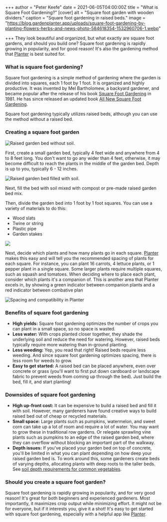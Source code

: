 +++
author = "Peter Keefe"
date = 2021-06-05T04:00:00Z
title = "What is Square Foot Gardening?"
[cover]
alt = "Square foot garden with wooden dividers."
caption = "Square foot gardening in raised beds."
image = "https://blog.gardenplanter.app/uploads/square-foot-gardening-by-planting-flowers-herbs-and-news-photo-584618354-1532960706-1.webp"

+++
They look beautiful and organized, but what exactly are square foot gardens, and should you build one? Square foot gardening is rapidly growing in popularity, and for good reason! It's also the gardening method that [Planter](https://gardenplanter.app) is best suited for.

### What is square foot gardening?

Square foot gardening is a simple method of gardening where the garden is divided into squares, each 1 foot by 1 foot. It is organized and highly productive. It was invented by Mel Bartholomew, a backyard gardener, and became popular after the release of his book [Square Foot Gardening](https://amzn.to/3g5sBCn) in 1981. He has since released an updated book [All New Square Foot Gardening](https://amzn.to/3vdo4St).

Square foot gardening typically utilizes raised beds, although you can use the method without a raised bed.

### Creating a square foot garden

![Raised garden bed without soil.](https://blog.gardenplanter.app/uploads/garden_bed_empty.webp "Raised garden bed without soil.")

First, create a small garden bed, typically 4 feet wide and anywhere from 4 to 8 feet long. You don't want to go any wider than 4 feet, otherwise, it may become difficult to reach the plants in the middle of the garden bed. Depth is up to you, typically 6 - 12 inches.

![Raised garden bed filled with soil.](https://blog.gardenplanter.app/uploads/garden_bed_soil.webp "Raised garden bed filled with soil.")

Next, fill the bed with soil mixed with compost or pre-made raised garden bed mix.

Then, divide the garden bed into 1 foot by 1 foot squares. You can use a variety of materials to do this:

* Wood slats
* Twine or string
* Plastic pipe
* Garden stakes

![](/uploads/raised_bed_pipes.webp)

Next, decide which plants and how many plants go in each square. [Planter](https://gardenplanter.app) makes this easy and will tell you the recommended spacing of plants for each square. For instance, you can plant 16 carrots, 4 lettuce plants, or 1 pepper plant in a  single square. Some larger plants require multiple squares, such as squash and tomatoes. When deciding where to place each plant, consider which plants it's a companion of. This is another area that Planter excels in, by showing a green indicator between companion plants and a red indicator between combative plan

![Spacing and compatibility in Planter](https://blog.gardenplanter.app/uploads/compatibility.webp?nf_resize=fit&w=300&h=400 "Spacing and compatibility in Planter")

### Benefits of square foot gardening

* **High yields:** Square foot gardening optimizes the number of crops you can plant in a small space, so no space is wasted.
* **Less water:** With crops planted closer together, they shade the underlying soil and reduce the need for watering. However, raised beds typically require more watering than in-ground planting.
* **Less weeding:** Yep, you read that right! Raised beds require less weeding. And since square foot gardening optimizes spacing, there is less room for weeds to grow.
* **Easy to get started:** A raised bed can be placed anywhere, even over concrete or grass (you'll want to first put down cardboard or landscape fabric to prevent weeds from coming up through the bed). Just build the bed, fill it, and start planting!

### Downsides of square foot gardening

* **High up-front cost:** It can be expensive to build a raised bed and fill it with soil. However, many gardeners have found creative ways to build raised bed out of cheap or recycled materials.
* **Small space:** Large plants such as pumpkins, watermelon, and sweet corn can take up a lot of room and require a lot of water. You may want to grow these in traditional row gardens. Or relegate sprawling vine plants such as pumpkins to an edge of the raised garden bed, where they can overflow without blocking an important part of the walkway.
* **Depth issues:** If you've placed your garden bed on top of concrete, you'll be limited in what you can plant depending on how deep your raised garden bed is. To work around this, some gardeners create beds of varying depths, allocating plants with deep roots to the taller beds. See [soil depth requirements for common vegetables](https://blog.gardenplanter.app/posts/soil-depth-requirements/).

### Should you create a square foot garden?

Square foot gardening is rapidly growing in popularity, and for very good reason! It's great for both beginners and experienced gardeners. Most importantly, it maximizes crop output while minimizing effort. It might not be for everyone, but if it interests you, give it a shot! It's easy to get started with square foot gardening, especially with a helpful app like [Planter](https://gardenplanter.app).